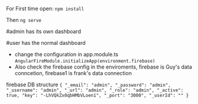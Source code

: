 For First time open:
`npm install`

Then 
`ng serve`


#admin has its own dashboard

#user has the normal dashboard

* change the configuration in app.module.ts
`AngularFireModule.initializeApp(environment.firebase)`
* Also check the firebase config in the enviroments, firebase is Guy's data conncetion, firebase1 is frank's data connection

firebase DB structure
`
{
  "_email": "admin",
  "_password": "admin",
  "_username": "admin",
  "_url": "admin",
  "_role": "admin",
  "_active": true,
  "key": "-LhVQkZx0qbHMbVLoen1",
  "_port": "3000",
  "_userId": ""
}
`
